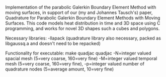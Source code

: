 Implementation of the parabolic Galerkin Boundary Element Method with moving surfaces, in support of our (my and Johannes Tausch's) paper, Quadrature for Parabolic Galerkin Boundary Element Methods with Moving Surfaces.  This code models heat distribution in time and 3D space using C programming, and works for novel 3D shapes such a cubes and polygons.


Necessary libraries: -llapack (quadrature library also necessary, packed as libgaussq.a and doesn't need to be repacked)

Functionality for executable:
make quadjac
quadjac -N=integer valued spacial mesh (5=very coarse, 160=very fine) -M=integer valued temporal mesh (5=very coarse, 160=very fine), -p=integer valued number of quadrature nodes (5=average amount, 10=very fine)
